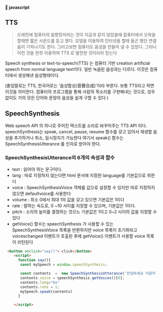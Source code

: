 #### :peach: javascript


## TTS 
> 오래전에 컴퓨터의 음향장치라는 것이 지금과 같지 않았을때 컴퓨터에서 오락을 할때면 짧은 사운드를 듣고 했다. 모뎀을 이용하여 인터넷을 할때 들곤 했던 연결음이 기억나기도 한다. 그러고보면 컴퓨터도 음성을 만들어 낼 수 있었다. 그러니 이런 것을 한컷 이용하여 TTS 로 발전한 것이리라 믿는다

Speech synthesis or text-to-speech(TTS) 는 컴퓨터 기반 creation artificial speech from normal language text이다.
일반 녹음된 음성과는 다르다. 이것은 컴퓨터에서 생성해낸 음성형태이다.


(줄임말로는 TTS, 한국어로는 '음성합성(音聲合成)'이라 부른다. 보통 TTS라고 하면 이것을 의미한다. 컴퓨터의 프로그램을 통해 사람의 목소리를 구현해내는 것으로, 성우 없이도 거의 모든 단어와 문장의 음성을 쉽게 구할 수 있다 )

## SpeechSynthesis
Web speech API 의 하나로 주어진 텍스트를 소리로 바꾸어주는 TTS API 이다.  
speechSynthesis는 speak, cancel, pause, resume 함수를 갖고 있어서 재생할 음성을 추가하거나 취소, 일시정지가 가능한다
여기서 speak() 함수는 SpeechSynthesisUtterance 를 인자로 받아야 한다. 

### SpeechSynthesisUtterance의 6개의 속성과 함수
 - text : 읽어야 하는 문구이다. 
 - lang : 따로 지정하지 않는다면 html 문서에 지정된 language를 기본값으로 취한다
 - voice  : SpeechSynthesisVoice 객체를 값으로 설정할 수 있지만 따로 지정하지 않으면 defaultvoice를 사용한다
 - volume : 최소 0에서 최대 1의 값을 갖고 있으면 기본값은 1이다
 - rate  : 말하는 속도로, 0 ~10 사이를 지정할 수 있으며, 기본값은 1이다.
 - pitch : 소리의 높이를 결정하는 것으노 기본값은 1이고 0~2 사이의 값을 지정할 수 있다
 - getVoice() 함수는 speechSynthesis 가 사용할 수 있는 SpeechSynthesisVoice 목록을 반환하지만 voice 목록이 초기화되고 voiceschanged 이벤트가 호출된 후에 getVoice() 이벤트가 사용할 voice 목록이 리턴된다

``` html
 <button onclick="say()"> click</button>
    <script>
      function say(){
       const mySpeech = window.speechSynthesis;

       const contents  =  new SpeechSynthesisUtterance('안녕하세요 지원자 홍길동입니다 ' );
       contents.voice = speechSynthesis.getVoices()[0];
       contents.lang="ko"
       contents.rate = 1;
       mySpeech.speak(contents)
      }

    </script>
```   
